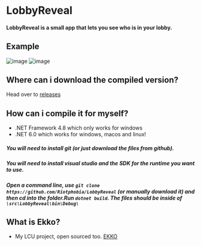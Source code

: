 # LobbyReveal
#### LobbyReveal is a small app that lets you see who is in your lobby.
## Example
![image](https://cdn.discordapp.com/attachments/881887652155117621/1073273537122549891/image.png)
![image](https://cdn.discordapp.com/attachments/881887652155117621/1073273708132708403/image.png)
## Where can i download the compiled version?
Head over to [releases](https://github.com/Riotphobia/LobbyReveal/releases/)
## How can i compile it for myself?
* .NET Framework 4.8 which only works for windows
* .NET 6.0 which works for windows, macos and linux!
##### You will need to install git (or just download the files from github).
##### You will need to install visual studio and the SDK for the runtime you want to use.
##### Open a command line, use `git clone https://github.com/Riotphobia/LobbyReveal` (or manually download it) and then cd into the folder.Run `dotnet build`. The files should be inside of `\src\LobbyReveal\bin\Debug\`
## What is Ekko?
* My LCU project, open sourced too. [EKKO](https://github.com/0xInception/Ekko)